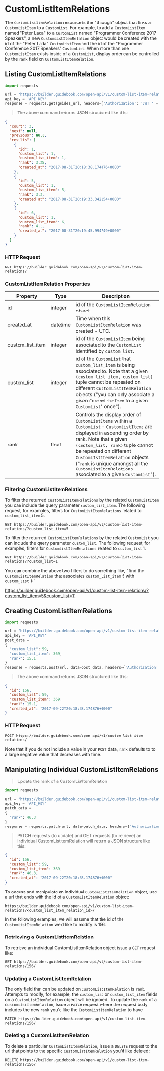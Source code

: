 # CustomListItemRelations

The `CustomListItemRelation` resource is the "through" object that links a `CustomListItem` to a `CustomList`. For example, to add a `CustomListItem` named "Peter Lada" to a `CustomList` named "Programmer Conference 2017 Speakers", a new `CustomListItemRelation` object would be created with the id of the "Peter Lada" `CustomListItem` and the id of the "Programmer Conference 2017 Speakers" `CustomList`. When more than one `CustomListItem` exists inside of a `CustomList`, display order can be controlled by the `rank` field on `CustomListItemRelation`.

## Listing CustomListItemRelations


```python
import requests

url = 'https://builder.guidebook.com/open-api/v1/custom-list-item-relations/'
api_key = 'API_KEY'
response = requests.get(guides_url, headers={'Authorization': 'JWT ' + api_key}).json()
```

> The above command returns JSON structured like this:

```json
{
  "count": 3,
  "next": null,
  "previous": null,
  "results": [
    {
      "id": 1,
      "custom_list": 1,
      "custom_list_item": 1,
      "rank": 3.25,
      "created_at": "2017-08-31T20:18:38.174876+0000"
    },
    {
      "id": 5,
      "custom_list": 1,
      "custom_list_item": 5,
      "rank": 3.3,
      "created_at": "2017-08-31T20:19:33.342154+0000"
    },
    {
      "id": 6,
      "custom_list": 1,
      "custom_list_item": 6,
      "rank": 4.1,
      "created_at": "2017-08-31T20:19:45.994749+0000"
    }
  ]
}
```


### HTTP Request

`GET https://builder.guidebook.com/open-api/v1/custom-list-item-relations/`

### CustomListItemRelation Properties

Property          | Type        | Description
---------         | --------    | --------
id                | integer     | id of the `CustomListItemRelation` object.
created_at        | datetime    | Time when this `CustomListItemRelation` was created - UTC.
custom_list_item  | integer     | id of the `CustomListItem` being associated to the `CustomList` identified by `custom_list`.
custom_list       | integer     | id of the `CustomList` that `custom_list_item` is being associated to. Note that a given `(custom_list_item, custom_list)` tuple cannot be repeated on different `CustomListItemRelation` objects ("you can only associate a given `CustomListItem` to a given `CustomList`" once").
rank              | float       | Controls the display order of `CustomListItems` within a `CustomList` - `CustomListItems` are displayed in ascending order by rank. Note that a given `(custom_list, rank)` tuple cannot be repeated on different `CustomLIstItemRelation` objects ("`rank` is unique amongst all the `CustomListItemRelations` associated to a given `CustomList`").

### Filtering CustomListItemRelations

To filter the returned `CustomListItemRelations` by the related `CustomListItem` you can include the query parameter `custom_list_item`. The following request, for examples, filters for `CustomListItemRelations` related to `custom_list_item` 5.

`GET https://builder.guidebook.com/open-api/v1/custom-list-item-relations/?custom_list_item=5`

To filter the returned `CustomListItemRelations` by the related `CustomList` you can include the query parameter `custom_list`. The following request, for examples, filters for `CustomListItemRelations` related to `custom_list` 1.

`GET https://builder.guidebook.com/open-api/v1/custom-list-item-relations/?custom_list=1`

You can combine the above two filters to do something like, "find the `CustomListItemRelation` that associates `custom_list_item` 5 with `custom_list` 1:"

https://builder.guidebook.com/open-api/v1/custom-list-item-relations/?custom_list_item=5&custom_list=1`

## Creating CustomListItemRelations


```python
import requests

url = 'https://builder.guidebook.com/open-api/v1/custom-list-item-relations/'
api_key = 'API_KEY'
post_data =
{
  "custom_list": 59,
  "custom_list_item": 369,
  "rank": 15.1
}
response = requests.post(url, data=post_data, headers={'Authorization': 'JWT ' + api_key}).json()
```

> The above command returns JSON structured like this:

```json
{
  "id": 156,
  "custom_list": 59,
  "custom_list_item": 369,
  "rank": 15.1,
  "created_at": "2017-09-22T20:18:38.174876+0000"
}
```


### HTTP Request

`POST https://builder.guidebook.com/open-api/v1/custom-list-item-relations/`

Note that if you do not include a value in your `POST` data, `rank` defaults to to a large negative value that decreases with time.

## Manipulating Individual CustomListItemRelations


> Update the rank of a CustomListItemRelation

```python
import requests

url = 'https://builder.guidebook.com/open-api/v1/custom-list-item-relations/1/'
api_key = 'API_KEY'
patch_data =
{
  "rank": 46.3
}
response = requests.patch(url, data=patch_data, headers={'Authorization': 'JWT ' + api_key}).json()
```

> PATCH requests (to update) and GET requests (to retrieve) an individual CustomListItemRelation will return a JSON structure like this:

```json
{
  "id": 156,
  "custom_list": 59,
  "custom_list_item": 369,
  "rank": 46.3,
  "created_at": "2017-09-22T20:18:38.174876+0000"
}
```


To access and manipulate an individual `CustomListItemRelation` object, use a url that ends with the id of a `CustomListItemRelation` object:

`https://builder.guidebook.com/open-api/v1/custom-list-item-relations/<custom_list_item_relation_id>/`

In the following examples, we will assume that the id of the `CustomListItemRelation` we'd like to modify is 156.

### Retrieving a CustomListItemRelation

To retrieve an individual CustomListItemRelation object issue a `GET` request like:

`GET https://builder.guidebook.com/open-api/v1/custom-list-item-relations/156/`

### Updating a CustomListItemRelation

The only field that can be updated on `CustomListItemRelation` is `rank`. Attempts to modify, for example, the `custom_list` or `custom_list_item` fields on a `CustomListItemRelation` object will be ignored. To update the `rank` of a  `CustomListItemRelation`, issue a `PATCH` request where the request body includes the new `rank` you'd like the `CustomListItemRelation` to have.

`PATCH https://builder.guidebook.com/open-api/v1/custom-list-item-relations/156/`

### Deleting a CustomListItemRelation

To delete a particular `CustomListItemRelation`, issue a `DELETE` request to the url that points to the specific `CustomListItemRelation` you'd like deleted:

`DELETE https://builder.guidebook.com/open-api/v1/custom-list-item-relations/156/`
